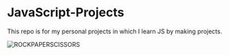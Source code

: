 # JavaScript-Projects

This repo is for my personal projects in which I learn JS by making projects.

![ROCKPAPERSCISSORS](https://github.com/pkpndy/JavaScript_Projects/blob/main/rockPaperSci.png?raw=true)
